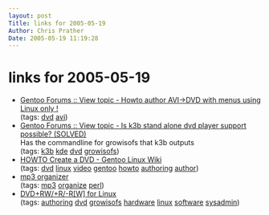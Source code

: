 ```yaml
---
layout: post
Title: links for 2005-05-19  
Author: Chris Prather
Date: 2005-05-19 11:19:28
---
```


# links for 2005-05-19
<ul class="delicious">
	<li>
		<div class="delicious-link"><a href="http://forums.gentoo.org/viewtopic.php?t=117709&postdays=0&postorder=asc&start=0">Gentoo Forums :: View topic - Howto author AVI->DVD with menus using Linux only !</a></div>
		<div class="delicious-tags">(tags: <a href="http://del.icio.us/perigrin/dvd">dvd</a> <a href="http://del.icio.us/perigrin/avi">avi</a>)</div>
	</li>
	<li>
		<div class="delicious-link"><a href="http://forums.gentoo.org/viewtopic-t-327131-highlight-growisofs+burning.html">Gentoo Forums :: View topic - Is k3b stand alone dvd player support possible? (SOLVED)</a></div>
		<div class="delicious-extended">Has the commandline for growisofs that k3b outputs</div>
		<div class="delicious-tags">(tags: <a href="http://del.icio.us/perigrin/k3b">k3b</a> <a href="http://del.icio.us/perigrin/kde">kde</a> <a href="http://del.icio.us/perigrin/dvd">dvd</a> <a href="http://del.icio.us/perigrin/growisofs">growisofs</a>)</div>
	</li>
	<li>
		<div class="delicious-link"><a href="http://gentoo-wiki.com/HOWTO_Create_a_DVD">HOWTO Create a DVD - Gentoo Linux Wiki</a></div>
		<div class="delicious-tags">(tags: <a href="http://del.icio.us/perigrin/dvd">dvd</a> <a href="http://del.icio.us/perigrin/linux">linux</a> <a href="http://del.icio.us/perigrin/video">video</a> <a href="http://del.icio.us/perigrin/gentoo">gentoo</a> <a href="http://del.icio.us/perigrin/howto">howto</a> <a href="http://del.icio.us/perigrin/authoring">authoring</a> <a href="http://del.icio.us/perigrin/author">author</a>)</div>
	</li>
	<li>
		<div class="delicious-link"><a href="http://www.perlmonks.org/?node=55341">mp3 organizer</a></div>
		<div class="delicious-tags">(tags: <a href="http://del.icio.us/perigrin/mp3">mp3</a> <a href="http://del.icio.us/perigrin/organize">organize</a> <a href="http://del.icio.us/perigrin/perl">perl</a>)</div>
	</li>
	<li>
		<div class="delicious-link"><a href="http://fy.chalmers.se/~appro/linux/DVD+RW/">DVD+RW/+R/-R[W] for Linux</a></div>
		<div class="delicious-tags">(tags: <a href="http://del.icio.us/perigrin/authoring">authoring</a> <a href="http://del.icio.us/perigrin/dvd">dvd</a> <a href="http://del.icio.us/perigrin/growisofs">growisofs</a> <a href="http://del.icio.us/perigrin/hardware">hardware</a> <a href="http://del.icio.us/perigrin/linux">linux</a> <a href="http://del.icio.us/perigrin/software">software</a> <a href="http://del.icio.us/perigrin/sysadmin">sysadmin</a>)</div>
	</li>
</ul>

